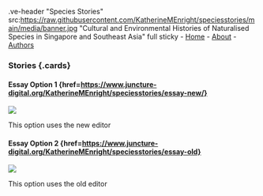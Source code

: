 .ve-header "Species Stories" src:https://raw.githubusercontent.com/KatherineMEnright/speciesstories/main/media/banner.jpg "Cultural and Environmental Histories of Naturalised Species in Singapore and Southeast Asia" full sticky
    - [Home](/)
    - [About](/about)
    - [Authors](/authors) 
### Stories {.cards}

#### Essay Option 1 {href=https://www.juncture-digital.org/KatherineMEnright/speciesstories/essay-new/}

![](https://upload.wikimedia.org/wikipedia/commons/1/1a/Berthe_Hoola_van_Nooten48.jpg)

This option uses the new editor

#### Essay Option 2 {href=https://www.juncture-digital.org/KatherineMEnright/speciesstories/essay-old}

![](https://iiif.wellcomecollection.org/image/V0044770/full/1338%2C/0/default.jpg)

This option uses the old editor
